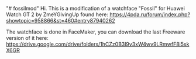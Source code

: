"# fossilmod" 
Hi. This is a modification of a watchface "Fossil" for Huawei Watch GT 2 by ZmeYGivingUp found here:
https://4pda.ru/forum/index.php?showtopic=958866&st=460#entry87940262

The watchface is done in FaceMaker, you can download the last Freeware version of it here:
https://drive.google.com/drive/folders/1hCZz0B3l9v3xW4wv9LRmwfF8i5skX6GR
